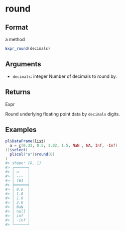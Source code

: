 # round

## Format

a method

```r
Expr_round(decimals)
```

## Arguments

- `decimals`: integer Number of decimals to round by.

## Returns

Expr

Round underlying floating point data by `decimals` digits.

## Examples

<pre class='r-example'><code><span class='r-in'><span><span class='va'>pl</span><span class='op'>$</span><span class='fu'>DataFrame</span><span class='op'>(</span><span class='fu'><a href='https://rdrr.io/r/base/list.html'>list</a></span><span class='op'>(</span></span></span>
<span class='r-in'><span>  a <span class='op'>=</span> <span class='fu'><a href='https://rdrr.io/r/base/c.html'>c</a></span><span class='op'>(</span><span class='fl'>0.33</span>, <span class='fl'>0.5</span>, <span class='fl'>1.02</span>, <span class='fl'>1.5</span>, <span class='cn'>NaN</span> , <span class='cn'>NA</span>, <span class='cn'>Inf</span>, <span class='op'>-</span><span class='cn'>Inf</span><span class='op'>)</span></span></span>
<span class='r-in'><span><span class='op'>)</span><span class='op'>)</span><span class='op'>$</span><span class='fu'>select</span><span class='op'>(</span></span></span>
<span class='r-in'><span>  <span class='va'>pl</span><span class='op'>$</span><span class='fu'>col</span><span class='op'>(</span><span class='st'>"a"</span><span class='op'>)</span><span class='op'>$</span><span class='fu'>round</span><span class='op'>(</span><span class='fl'>0</span><span class='op'>)</span></span></span>
<span class='r-in'><span><span class='op'>)</span></span></span>
<span class='r-out co'><span class='r-pr'>#&gt;</span> shape: (8, 1)</span>
<span class='r-out co'><span class='r-pr'>#&gt;</span> ┌──────┐</span>
<span class='r-out co'><span class='r-pr'>#&gt;</span> │ a    │</span>
<span class='r-out co'><span class='r-pr'>#&gt;</span> │ ---  │</span>
<span class='r-out co'><span class='r-pr'>#&gt;</span> │ f64  │</span>
<span class='r-out co'><span class='r-pr'>#&gt;</span> ╞══════╡</span>
<span class='r-out co'><span class='r-pr'>#&gt;</span> │ 0.0  │</span>
<span class='r-out co'><span class='r-pr'>#&gt;</span> │ 1.0  │</span>
<span class='r-out co'><span class='r-pr'>#&gt;</span> │ 1.0  │</span>
<span class='r-out co'><span class='r-pr'>#&gt;</span> │ 2.0  │</span>
<span class='r-out co'><span class='r-pr'>#&gt;</span> │ NaN  │</span>
<span class='r-out co'><span class='r-pr'>#&gt;</span> │ null │</span>
<span class='r-out co'><span class='r-pr'>#&gt;</span> │ inf  │</span>
<span class='r-out co'><span class='r-pr'>#&gt;</span> │ -inf │</span>
<span class='r-out co'><span class='r-pr'>#&gt;</span> └──────┘</span>
 </code></pre>